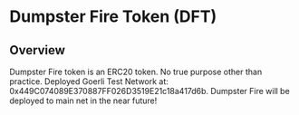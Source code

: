 # Dumpster Fire Token (DFT)

## Overview

Dumpster Fire token is an ERC20 token. No true purpose other than practice. Deployed Goerli Test Network at: 0x449C074089E370887FF026D3519E21c18a417d6b. Dumpster Fire will be deployed to main net in the near future!
